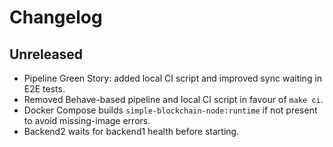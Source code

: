 # Changelog

## Unreleased
- Pipeline Green Story: added local CI script and improved sync waiting in E2E tests.
- Removed Behave-based pipeline and local CI script in favour of `make ci`.
- Docker Compose builds `simple-blockchain-node:runtime` if not present to avoid missing-image errors.
- Backend2 waits for backend1 health before starting.
